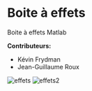 Boite à effets
===============

Boite à effets Matlab

**Contributeurs:**
- Kévin Frydman
- Jean-Guillaume Roux

![effets](https://cloud.githubusercontent.com/assets/9430924/4812496/09cc3d64-5ec1-11e4-8f07-b1b360d33341.png)
![effets2](https://cloud.githubusercontent.com/assets/9430924/4812498/0da8402c-5ec1-11e4-9386-288493d2c700.png)
